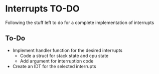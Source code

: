 # Interrupts TO-DO

Following the stuff left to do for a complete implementation of interrupts

## To-Do

- Implement handler function for the desired interrupts
  - Code a struct for stack state and cpu state
  - Add argument for interruption code
- Create an IDT for the selected interrupts